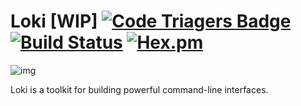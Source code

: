 # Loki [WIP] [![Code Triagers Badge](https://www.codetriage.com/khusnetdinov/loki/badges/users.svg)](https://www.codetriage.com/khusnetdinov/loki) [![Build Status](https://travis-ci.org/khusnetdinov/loki.svg?branch=master)](https://travis-ci.org/khusnetdinov/loki) [![Hex.pm](https://img.shields.io/hexpm/v/plug.svg)](https://hex.pm/packages/loki)

![img](http://res.cloudinary.com/dtoqqxqjv/image/upload/c_scale,w_300/v1480612620/c7ea3c9cf25cb2eea4be4eeee7f215e5_t4kkg2.png)

Loki is a toolkit for building powerful command-line interfaces.
